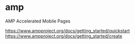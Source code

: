 # amp
AMP Accelerated Mobile Pages

https://www.ampproject.org/docs/getting_started/quickstart
https://www.ampproject.org/docs/getting_started/create
